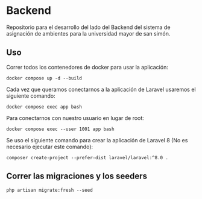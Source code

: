 # Backend
Repositorio para el desarrollo del lado del Backend del sistema de asignación de ambientes para la universidad mayor de san simón.

## Uso

Correr todos los contenedores de docker para usar la aplicación:

```
docker compose up -d --build
```

Cada vez que queramos conectarnos a la aplicación de Laravel usaremos el siguiente comando:

```
docker compose exec app bash
```

Para conectarnos con nuestro usuario en lugar de root:
```
docker compose exec --user 1001 app bash
```

Se uso el siguiente comando para crear la aplicación de Laravel 8 (No es necesario ejecutar este comando):

```
composer create-project --prefer-dist laravel/laravel:^8.0 .
```

## Correr las migraciones y los seeders

```
php artisan migrate:fresh --seed
```